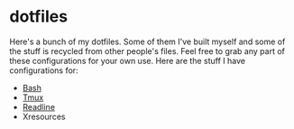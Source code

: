 # dotfiles

Here's a bunch of my dotfiles. Some of them I've built myself and some of the
stuff is recycled from other people's files. Feel free to grab any part of
these configurations for your own use. Here are the stuff I have configurations
for:

- [Bash][]
- [Tmux][]
- [Readline][]
- Xresources

[Bash]: http://www.gnu.org/software/bash/
[Tmux]: http://tmux.sourceforge.net/
[Readline]: http://www.gnu.org/software/readline/
